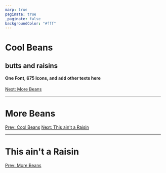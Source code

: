 ```yaml
---
marp: true
paginate: true
_paginate: false
backgroundColor: "#fff"
---
```


<style>
@import 'https://kit.fontawesome.com/012eb3e5a5.css';
</style>

# Cool Beans

## butts and raisins

<h4><i class="fa fa-flag"></i> One Font, 675 Icons, and add other texts here</h4>

[Next: More Beans](#2)

---

# More Beans

[Prev: Cool Beans](#1)
[Next: This ain't a Raisin](#3)

---

# This ain't a Raisin

[Prev: More Beans](#2)
